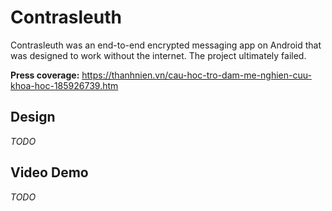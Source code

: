 # Contrasleuth

Contrasleuth was an end-to-end encrypted messaging app on Android that was designed to work without the internet. The project ultimately failed.

**Press coverage:** https://thanhnien.vn/cau-hoc-tro-dam-me-nghien-cuu-khoa-hoc-185926739.htm

## Design

*TODO*

## Video Demo

*TODO*
